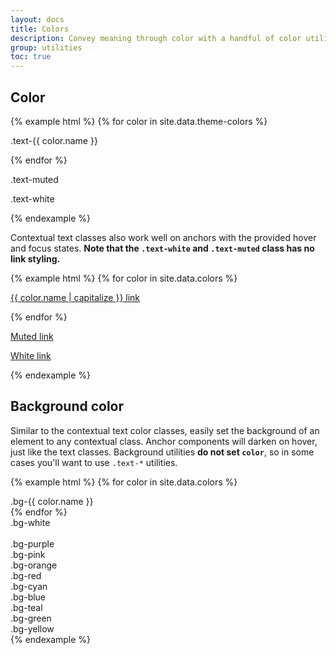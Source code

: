 ```yaml
---
layout: docs
title: Colors
description: Convey meaning through color with a handful of color utility classes. Includes support for styling links with hover states, too.
group: utilities
toc: true
---
```


## Color

{% example html %}
{% for color in site.data.theme-colors %}
<p class="text-{{ color.name }}{% if color.name == "light" %} bg-dark{% endif %}">.text-{{ color.name }}</p>{% endfor %}
<p class="text-muted">.text-muted</p>
<p class="text-white bg-dark">.text-white</p>
{% endexample %}

Contextual text classes also work well on anchors with the provided hover and focus states. **Note that the `.text-white` and `.text-muted` class has no link styling.**

{% example html %}
{% for color in site.data.colors %}
<p><a href="#" class="text-{{ color.name }}{% if color.name == "light" %} bg-dark{% endif %}">{{ color.name | capitalize }} link</a></p>{% endfor %}
<p><a href="#" class="text-muted">Muted link</a></p>
<p><a href="#" class="text-white bg-dark">White link</a></p>
{% endexample %}

## Background color

Similar to the contextual text color classes, easily set the background of an element to any contextual class. Anchor components will darken on hover, just like the text classes. Background utilities **do not set `color`**, so in some cases you'll want to use `.text-*` utilities.

{% example html %}
{% for color in site.data.colors %}
<div class="p-3 mb-2 bg-{{ color.name }} {% if color.name == "light" or color.name == "warning" %}text-dark{% else %}text-white{% endif %}">.bg-{{ color.name }}</div>{% endfor %}
<div class="p-3 mb-2 bg-white text-dark">.bg-white</div>
<br>
<div class="p-3 mb-2 bg-purple text-white">.bg-purple</div>
<div class="p-3 mb-2 bg-pink text-white">.bg-pink</div>
<div class="p-3 mb-2 bg-orange text-white">.bg-orange</div>
<div class="p-3 mb-2 bg-red text-white">.bg-red</div>
<div class="p-3 mb-2 bg-cyan text-white">.bg-cyan</div>
<div class="p-3 mb-2 bg-blue text-white">.bg-blue</div>
<div class="p-3 mb-2 bg-teal text-dark">.bg-teal</div>
<div class="p-3 mb-2 bg-green text-dark">.bg-green</div>
<div class="p-3 mb-2 bg-yellow text-dark">.bg-yellow</div>
{% endexample %}
